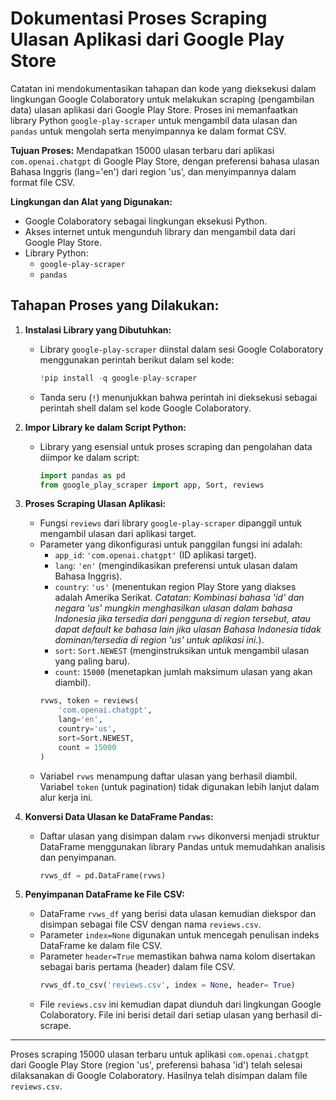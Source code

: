 # Dokumentasi Proses Scraping Ulasan Aplikasi dari Google Play Store

Catatan ini mendokumentasikan tahapan dan kode yang dieksekusi dalam lingkungan Google Colaboratory untuk melakukan scraping (pengambilan data) ulasan aplikasi dari Google Play Store. Proses ini memanfaatkan library Python `google-play-scraper` untuk mengambil data ulasan dan `pandas` untuk mengolah serta menyimpannya ke dalam format CSV.

**Tujuan Proses:** Mendapatkan 15000 ulasan terbaru dari aplikasi `com.openai.chatgpt` di Google Play Store, dengan preferensi bahasa ulasan Bahasa Inggris (lang='en') dari region 'us', dan menyimpannya dalam format file CSV.

**Lingkungan dan Alat yang Digunakan:**
*   Google Colaboratory sebagai lingkungan eksekusi Python.
*   Akses internet untuk mengunduh library dan mengambil data dari Google Play Store.
*   Library Python:
    *   `google-play-scraper`
    *   `pandas`

## Tahapan Proses yang Dilakukan:

1.  **Instalasi Library yang Dibutuhkan:**
    *   Library `google-play-scraper` diinstal dalam sesi Google Colaboratory menggunakan perintah berikut dalam sel kode:
        ```python
        !pip install -q google-play-scraper
        ```
    *   Tanda seru (`!`) menunjukkan bahwa perintah ini dieksekusi sebagai perintah shell dalam sel kode Google Colaboratory.

2.  **Impor Library ke dalam Script Python:**
    *   Library yang esensial untuk proses scraping dan pengolahan data diimpor ke dalam script:
        ```python
        import pandas as pd
        from google_play_scraper import app, Sort, reviews
        ```

3.  **Proses Scraping Ulasan Aplikasi:**
    *   Fungsi `reviews` dari library `google-play-scraper` dipanggil untuk mengambil ulasan dari aplikasi target.
    *   Parameter yang dikonfigurasi untuk panggilan fungsi ini adalah:
        *   `app_id`: `'com.openai.chatgpt'` (ID aplikasi target).
        *   `lang`: `'en'` (mengindikasikan preferensi untuk ulasan dalam Bahasa Inggris).
        *   `country`: `'us'` (menentukan region Play Store yang diakses adalah Amerika Serikat. *Catatan: Kombinasi bahasa 'id' dan negara 'us' mungkin menghasilkan ulasan dalam bahasa Indonesia jika tersedia dari pengguna di region tersebut, atau dapat default ke bahasa lain jika ulasan Bahasa Indonesia tidak dominan/tersedia di region 'us' untuk aplikasi ini.*).
        *   `sort`: `Sort.NEWEST` (menginstruksikan untuk mengambil ulasan yang paling baru).
        *   `count`: `15000` (menetapkan jumlah maksimum ulasan yang akan diambil).
        ```python
        rvws, token = reviews(
            'com.openai.chatgpt',
            lang='en',
            country='us',
            sort=Sort.NEWEST,
            count = 15000
        )
        ```
    *   Variabel `rvws` menampung daftar ulasan yang berhasil diambil. Variabel `token` (untuk pagination) tidak digunakan lebih lanjut dalam alur kerja ini.

4.  **Konversi Data Ulasan ke DataFrame Pandas:**
    *   Daftar ulasan yang disimpan dalam `rvws` dikonversi menjadi struktur DataFrame menggunakan library Pandas untuk memudahkan analisis dan penyimpanan.
        ```python
        rvws_df = pd.DataFrame(rvws)
        ```

5.  **Penyimpanan DataFrame ke File CSV:**
    *   DataFrame `rvws_df` yang berisi data ulasan kemudian diekspor dan disimpan sebagai file CSV dengan nama `reviews.csv`.
    *   Parameter `index=None` digunakan untuk mencegah penulisan indeks DataFrame ke dalam file CSV.
    *   Parameter `header=True` memastikan bahwa nama kolom disertakan sebagai baris pertama (header) dalam file CSV.
        ```python
        rvws_df.to_csv('reviews.csv', index = None, header= True)
        ```
    *   File `reviews.csv` ini kemudian dapat diunduh dari lingkungan Google Colaboratory. File ini berisi detail dari setiap ulasan yang berhasil di-scrape.

---

Proses scraping 15000 ulasan terbaru untuk aplikasi `com.openai.chatgpt` dari Google Play Store (region 'us', preferensi bahasa 'id') telah selesai dilaksanakan di Google Colaboratory. Hasilnya telah disimpan dalam file `reviews.csv`.
